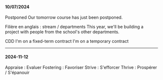 #### 10/07/2024

Postponed
Our tomorrow course has just been postponed.

Filière en anglais : stream / departments
This year, we'll be building a project with people from the school's other departments.

CDD 
I'm on a fixed-term contract 
I'm on a temporary contract

--- 

#### 2024-11-12

Appraise : Evaluer
Fostering : Favoriser 
Strive : S'efforcer
Thrive : Prospérer / S'épanouir
